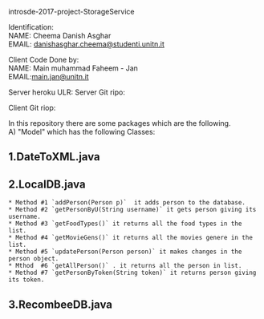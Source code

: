 introsde-2017-project-StorageService


Identification:  
NAME: Cheema Danish Asghar  
EMAIL: danishasghar.cheema@studenti.unitn.it  

Client Code Done by:  
NAME: Main muhammad Faheem - Jan  
EMAIL:main.jan@unitn.it  

Server heroku ULR:
Server Git ripo:

Client Git riop:

In this repository there are some packages which are the following.  
A) "Model" which has the following Classes:  

 ## 1.DateToXML.java    
 ## 2.LocalDB.java    
    * Method #1 `addPerson(Person p)`  it adds person to the database.    
    * Method #2 `getPersonByU(String username)` it gets person giving its username.  
    * Method #3 `getFoodTypes()` it returns all the food types in the list.  
    * Method #4 `getMovieGens()` it returns all the movies genere in the list.  
    * Method #5 `updatePerson(Person person)` it makes changes in the person object.  
    * Mthod  #6 `getAllPerson()` . it returns all the person in list.  
    * Method #7 `getPersonByToken(String token)` it returns person giving its token.  
 ## 3.RecombeeDB.java      


